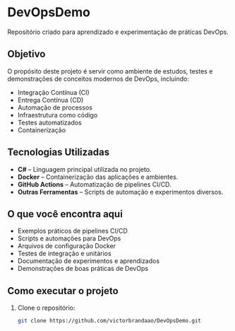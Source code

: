 # DevOpsDemo

Repositório criado para aprendizado e experimentação de práticas DevOps.

## Objetivo

O propósito deste projeto é servir como ambiente de estudos, testes e demonstrações de conceitos modernos de DevOps, incluindo:

- Integração Contínua (CI)
- Entrega Contínua (CD)
- Automação de processos
- Infraestrutura como código
- Testes automatizados
- Containerização

## Tecnologias Utilizadas

- **C#** – Linguagem principal utilizada no projeto.
- **Docker** – Containerização das aplicações e ambientes.
- **GitHub Actions** – Automatização de pipelines CI/CD.
- **Outras Ferramentas** – Scripts de automação e experimentos diversos.

## O que você encontra aqui

- Exemplos práticos de pipelines CI/CD
- Scripts e automações para DevOps
- Arquivos de configuração Docker
- Testes de integração e unitários
- Documentação de experimentos e aprendizados
- Demonstrações de boas práticas de DevOps

## Como executar o projeto

1. Clone o repositório:
   ```bash
   git clone https://github.com/victorbrandaao/DevOpsDemo.git
